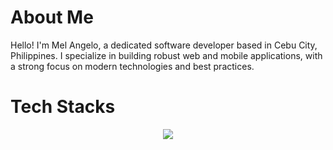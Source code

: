 # About Me

Hello! I'm Mel Angelo, a dedicated software developer based in Cebu City, Philippines. I specialize in building robust web and mobile applications, with a strong focus on modern technologies and best practices.

# Tech Stacks

<p align="center">
  <a href="https://skillicons.dev">
    <img src="https://skillicons.dev/icons?i=html,css,tailwind,nextjs,react,js,angular,flask,express,github" />
  </a>
</p>

